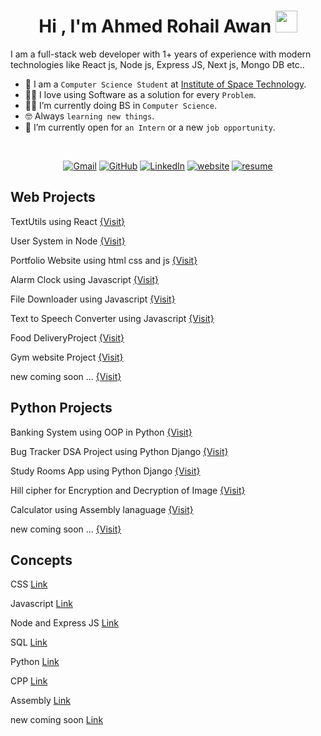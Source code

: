 <h1 align="center">Hi , I'm Ahmed Rohail Awan <img src="https://media.giphy.com/media/hvRJCLFzcasrR4ia7z/giphy.gif" width="35"></h1>
<p >I am a full-stack web developer with 1+ years of experience with modern technologies like React js, Node js, Express JS, Next js, Mongo DB etc..
<br>
	
- :school: I am a `Computer Science Student` at [Institute of Space Technology](https://www.ist.edu.pk/).
- :technologist: I love using Software as a solution for every `Problem`.
- :student: I’m currently doing BS in `Computer Science`.
- :nerd_face: Always `learning new things`.
- :thinking: I’m currently open for `an Intern` or a new `job opportunity`.
<br>

<p align="center">
	<a href="mailto:ahmedrohailawanwaheedyousaf@gmail.com"><img img src="https://img.shields.io/badge/gmail-%23EA4335.svg?style=plastic&logo=gmail&logoColor=white" alt="Gmail"/></a>
	<a href="https://github.com/ahmedrohailawan"><img src="https://img.shields.io/badge/github-%23181717.svg?style=plastic&logo=github&logoColor=white" alt="GitHub"/></a>
	<a href="https://www.linkedin.com/in/ahmedrohailawan/"><img src="https://img.shields.io/badge/linkedin-%230A66C2.svg?style=plastic&logo=linkedin&logoColor=white" alt="LinkedIn"/></a>
	<a href="https://ahmedrohailawan.netlify.app/"><img src="https://img.shields.io/badge/website-%05e6ee.svg?style=plastic&logoColor=white" alt="website"/></a>
	<a href="https://drive.google.com/drive/folders/1zc8yyK0RNFRhxWLLXAJG2TTIqBPFraBX?usp=sharing"><img src="https://img.shields.io/badge/resume-%23EA4335.svg?style=plastic&logoColor=white" alt="resume"/></a>
	



## Web Projects

TextUtils using React [{Visit}](https://github.com/ahmedrohailawan/TextUtils_Using_React_JS)

User System in Node [{Visit}](https://github.com/ahmedrohailawan/User_system___In_Node_JS)

Portfolio Website using html css and js [{Visit}](https://github.com/ahmedrohailawan/portfolio_website_using_html_css_and_js)

Alarm Clock using Javascript [{Visit}](https://github.com/ahmedrohailawan/Alarm-clock-using-javascript)

File Downloader using Javascript [{Visit}](https://github.com/ahmedrohailawan/File-downloader-with-vanilla-javasctipt)

Text to Speech Converter using Javascript [{Visit}](https://github.com/ahmedrohailawan/Text-to-Speech-Converter-using-JavaScript)

Food DeliveryProject [{Visit}](https://github.com/ahmedrohailawan/Food-Delivery-project)

Gym website Project [{Visit}](https://github.com/ahmedrohailawan/Gym-Project) 

new coming soon ... [{Visit}]() 
	
## Python Projects


Banking System using OOP in Python [{Visit}](https://github.com/ahmedrohailawan/Banking-System-Using-OOP-In-Python)

Bug Tracker DSA Project using Python Django  [{Visit}](https://github.com/ahmedrohailawan/Bug-Tracker)

Study Rooms App using Python Django [{Visit}](https://github.com/ahmedrohailawan/Study_Rooms_App_using_Django)

Hill cipher for Encryption and Decryption of Image [{Visit}](https://github.com/ahmedrohailawan/Hill___Cipher)

Calculator using Assembly lanaguage [{Visit}](https://github.com/ahmedrohailawan/calculator-using-assembly-lanaguage)

new coming soon ... [{Visit}]()

##  Concepts

	
CSS [Link](https://github.com/ahmedrohailawan/CSS___Concepts)

Javascript [Link](https://github.com/ahmedrohailawan/JavaScript___Concepts)

Node and Express JS [Link](https://github.com/ahmedrohailawan/NodeJS___Concepts)

SQL [Link](https://github.com/ahmedrohailawan/SQL___Concepts)

Python [Link](https://github.com/ahmedrohailawan/Python___Concepts)

CPP [Link](https://github.com/ahmedrohailawan/Cpp___Concepts)

Assembly [Link](https://github.com/ahmedrohailawan/Assembly___Concepts)

new coming soon [Link]()
	
